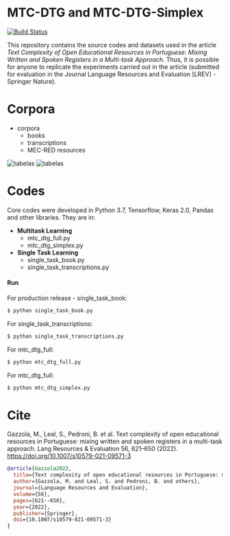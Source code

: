 # MTC-DTG and MTC-DTG-Simplex

[![Build Status](https://travis-ci.org/joemccann/dillinger.svg?branch=master)](https://github.com/gazzola/MTC-DTG-privado)

This repository contains the source codes and datasets used in the article *Text Complexity of Open Educational Resources in Portuguese: Mixing Written and Spoken Registers in a Multi-task Approach*. Thus, it is possible for anyone to replicate the experiments carried out in the article (submitted for evaluation in the Journal Language Resources and Evaluation [LREV] - Springer Nature).

# Corpora
+ corpora
  + books
  + transcriptions
  + MEC-RED resources

![tabelas](https://user-images.githubusercontent.com/821242/102003894-32f71700-3cea-11eb-97ac-60ea2621aefc.PNG)
![tabelas](https://github.com/gazzola/MTC-DTG-privado/blob/main/corpora/transcriptions/tabela_transcricoes.PNG?raw=true)

# Codes
Core codes were developed in Python 3.7, Tensorflow, Keras 2.0, Pandas and other libraries. They are in:

+ **Multitask Learning**
  + mtc_dtg_full.py
  + mtc_dtg_simplex.py
+ **Single Task Learning**
  + single_task_book.py
  + single_task_transcriptions.py

#### Run
For production release - single_task_book:
```sh
$ python single_task_book.py
```
For single_task_transcriptions:
```sh
$ python single_task_transcriptions.py
```
For mtc_dtg_full:
```sh
$ python mtc_dtg_full.py
```
For mtc_dtg_full:
```sh
$ python mtc_dtg_simplex.py
```
# Cite
Gazzola, M., Leal, S., Pedroni, B. et al. Text complexity of open educational resources in Portuguese: mixing written and spoken registers in a multi-task approach. Lang Resources & Evaluation 56, 621–650 (2022). https://doi.org/10.1007/s10579-021-09571-3

```bibtex
@article{Gazzola2022,
  title={Text complexity of open educational resources in Portuguese: mixing written and spoken registers in a multi-task approach},
  author={Gazzola, M. and Leal, S. and Pedroni, B. and others},
  journal={Language Resources and Evaluation},
  volume={56},
  pages={621--650},
  year={2022},
  publisher={Springer},
  doi={10.1007/s10579-021-09571-3}
}




